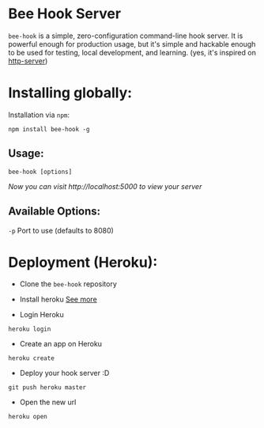 # Bee Hook Server

`bee-hook` is a simple, zero-configuration command-line hook server. It is powerful enough for production usage, but it's simple and hackable enough to be used for testing, local development, and learning.
(yes, it's inspired on [http-server](https://www.npmjs.com/package/http-server))


# Installing globally:

Installation via `npm`:

    npm install bee-hook -g

## Usage:
    bee-hook [options]

*Now you can visit http://localhost:5000 to view your server*


## Available Options:

`-p` Port to use (defaults to 8080)


# Deployment (Heroku):

 - Clone the `bee-hook` repository

 - Install heroku [See more](https://devcenter.heroku.com/articles/getting-started-with-nodejs#set-up)
 
 - Login Heroku
 ```
 heroku login
 ```
 
 - Create an app on Heroku
 ```
 heroku create
 ```
 
 - Deploy your hook server :D
 ```
 git push heroku master
 ```

 - Open the new url 
 ```
 heroku open
 ```